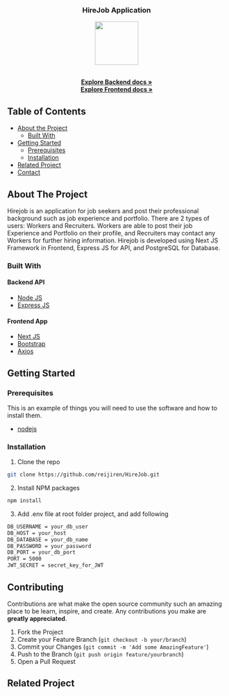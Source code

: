 <br />
<p align="center">

  <h3 align="center">HireJob Application</h3>
  <p align="center">
    <image align="center" width="100" height="100" src='./frontend/src/assets/images/blanja_icon.png' />
  </p>

  <p align="center">
    <br />
    <a href="https://github.com/reijiren/HireJob/tree/main/hirejob/Backend"><strong>Explore Backend docs »</strong></a>
    <br />
    <a href="https://github.com/reijiren/HireJob/tree/main/hirejob/Frontend"><strong>Explore Frontend docs »</strong></a>
  </p>
</p>



<!-- TABLE OF CONTENTS -->
## Table of Contents

* [About the Project](#about-the-project)
  * [Built With](#built-with)
* [Getting Started](#getting-started)
  * [Prerequisites](#prerequisites)
  * [Installation](#installation)
* [Related Project](#related-project-backend)
* [Contact](#contact)



<!-- ABOUT THE PROJECT -->
## About The Project


Hirejob is an application for job seekers and post their professional background such as job experience and portfolio. There are 2 types of users: Workers and Recruiters. Workers are able to post their job Experience and Portfolio on their profile, and Recruiters may contact any Workers for further hiring information. Hirejob is developed using Next JS Framework in Frontend, Express JS for API, and PostgreSQL for Database.


### Built With

#### Backend API
* [Node JS](https://nodejs.org/en/docs/)
* [Express JS](https://expressjs.com/)

#### Frontend App
* [Next JS](https://nextjs.org/)
* [Bootstrap](https://getbootstrap.com/)
* [Axios](https://axios-http.com/)


<!-- GETTING STARTED -->
## Getting Started

### Prerequisites

This is an example of things you will need to use the software and how to install them.

* [nodejs](https://nodejs.org/en/download/)

### Installation

1. Clone the repo
```sh
git clone https://github.com/reijiren/HireJob.git
```
2. Install NPM packages
```sh
npm install
```
3. Add .env file at root folder project, and add following
```sh
DB_USERNAME = your_db_user
DB_HOST = your_host
DB_DATABASE = your_db_name
DB_PASSWORD = your_password
DB_PORT = your_db_port
PORT = 5000
JWT_SECRET = secret_key_for_JWT

```




<!-- CONTRIBUTING -->
## Contributing

Contributions are what make the open source community such an amazing place to be learn, inspire, and create. Any contributions you make are **greatly appreciated**.

1. Fork the Project
2. Create your Feature Branch (`git checkout -b your/branch`)
3. Commit your Changes (`git commit -m 'Add some AmazingFeature'`)
4. Push to the Branch (`git push origin feature/yourbranch`)
5. Open a Pull Request



## Related Project

